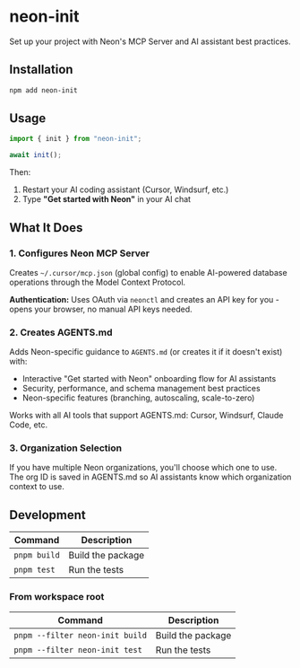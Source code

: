 # neon-init

Set up your project with Neon's MCP Server and AI assistant best practices.

## Installation

```sh
npm add neon-init
```

## Usage

```ts
import { init } from "neon-init";

await init();
```

Then:

1. Restart your AI coding assistant (Cursor, Windsurf, etc.)
2. Type **"Get started with Neon"** in your AI chat

## What It Does

### 1. Configures Neon MCP Server

Creates `~/.cursor/mcp.json` (global config) to enable AI-powered database operations through the Model Context Protocol.

**Authentication:** Uses OAuth via `neonctl` and creates an API key for you - opens your browser, no manual API keys needed.

### 2. Creates AGENTS.md

Adds Neon-specific guidance to `AGENTS.md` (or creates it if it doesn't exist) with:

-   Interactive "Get started with Neon" onboarding flow for AI assistants
-   Security, performance, and schema management best practices
-   Neon-specific features (branching, autoscaling, scale-to-zero)

Works with all AI tools that support AGENTS.md: Cursor, Windsurf, Claude Code, etc.

### 3. Organization Selection

If you have multiple Neon organizations, you'll choose which one to use. The org ID is saved in AGENTS.md so AI assistants know which organization context to use.

## Development

| Command      | Description       |
| ------------ | ----------------- |
| `pnpm build` | Build the package |
| `pnpm test`  | Run the tests     |

### From workspace root

| Command                         | Description       |
| ------------------------------- | ----------------- |
| `pnpm --filter neon-init build` | Build the package |
| `pnpm --filter neon-init test`  | Run the tests     |
